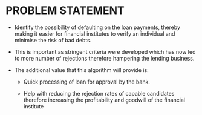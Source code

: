 # PROBLEM STATEMENT
- Identify the possibility of defaulting on the loan payments, thereby making it easier for financial institutes to verify an individual and minimise the risk of bad debts. 

- This is important as stringent criteria were developed which has now led to more number of rejections therefore hampering the lending business. 

- The additional value that this algorithm will provide is:

  - Quick processing of loan for approval by the bank.

  - Help with reducing the rejection rates of capable candidates therefore increasing the profitability and goodwill of the financial institute


